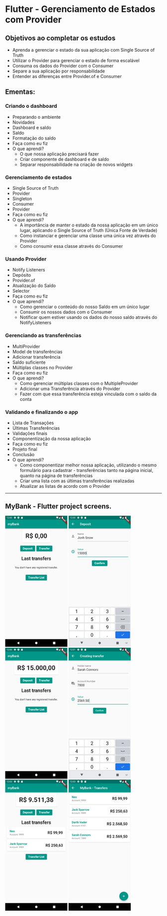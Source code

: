 # Flutter - Gerenciamento de Estados com Provider

## Objetivos ao completar os estudos
- Aprenda a gerenciar o estado da sua aplicação com Single Source of Truth
- Utilizar o Provider para gerenciar o estado de forma escalável
- Consuma os dados do Provider com o Consumer
- Separe a sua aplicação por responsabilidade
- Entender as diferenças entre Provider.of e Consumer

## Ementas:
### Criando o dashboard
- Preparando o ambiente
- Novidades
- Dashboard e saldo
- Saldo
- Formatação do saldo
- Faça como eu fiz
- O que aprendi?
    - O que nossa aplicação precisará fazer
    - Criar componente de dashboard e de saldo
    - Separar responsabilidade na criação de novos widgets

### Gerenciamento de estados
- Single Source of Truth
- Provider
- Singleton
- Consumer
- Provider
- Faça como eu fiz
- O que aprendi?
    - A importância de manter o estado da nossa aplicação em um único lugar, aplicando o Single Source of Truth (Única Fonte de Verdade)
    - Como instanciar e gerenciar uma classe uma única vez através do Provider
    - Como consumir essa classe através do Consumer

### Usando Provider
- Notify Listeners
- Depósito
- Provider.of
- Atualização do Saldo
- Selector
- Faça como eu fiz
- O que aprendi?
    - Como gerenciar o conteúdo do nosso Saldo em um único lugar
    - Consumir os nossos dados com o Consumer
    - Notificar quem estiver usando os dados do nosso saldo através do NotifyListeners

### Gerenciando as transferências
- MultiProvider
- Model de transferências
- Adicionar transferência
- Saldo suficiente
- Múltiplas classes no Provider
- Faça como eu fiz
- O que aprendi?
    - Como gerenciar múltiplas classes com o MultipleProvider
    - Adicionar uma Transferência através do Provider
    - Fazer com que essa transferência esteja vinculada com o saldo da conta

### Validando e finalizando o app
- Lista de Transações
- Últimas Transferências
- Validações finais
- Componentização da nossa aplicação
- Faça como eu fiz
- Projeto final
- Conclusão
- O que aprendi?
    - Como componentizar melhor nossa aplicação, utilizando o mesmo formulário para cadastrar     - transferências tanto na página inicial, quanto na página de transferências
    - Criar uma lista com as últimas transferências realizadas
    - Atualizar as listas de acordo com o Provider

***

## MyBank - Flutter project screens.

<p float="left">
<img src="img/screenshot01.png" width="200">
<img src="img/screenshot02.png" width="200">
<img src="img/screenshot03.png" width="200">
<img src="img/screenshot04.png" width="200">
<img src="img/screenshot05.png" width="200">
<img src="img/screenshot06.png" width="200">
</p>
